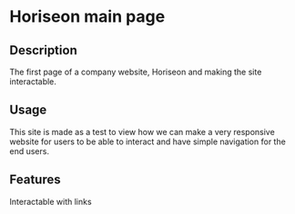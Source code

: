 # Horiseon main page

## Description

The first page of a company website, Horiseon and making the site interactable. 

## Usage

This site is made as a test to view how we can make a very responsive website
for users to be able to interact and have simple navigation for the end users.


## Features

Interactable with links
